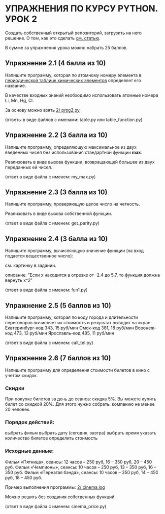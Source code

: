 # УПРАЖНЕНИЯ ПО КУРСУ PYTHON. УРОК 2

Создать собственный открытый репозиторий, загрузить на него решение. О том, как это сделать [см. статью](https://pycode.ru/git/).

В сумме за упражнения урока можно набрать 25 баллов.

## Упражнение 2.1 (4 балла из 10)

Напишите программу, которая по атомному номеру элемента в [периодической таблице химических элементов](https://ru.wikipedia.org/wiki/%D0%9F%D0%B5%D1%80%D0%B8%D0%BE%D0%B4%D0%B8%D1%87%D0%B5%D1%81%D0%BA%D0%B0%D1%8F_%D1%81%D0%B8%D1%81%D1%82%D0%B5%D0%BC%D0%B0_%D1%85%D0%B8%D0%BC%D0%B8%D1%87%D0%B5%D1%81%D0%BA%D0%B8%D1%85_%D1%8D%D0%BB%D0%B5%D0%BC%D0%B5%D0%BD%D1%82%D0%BE%D0%B2) определяет его название.

В качестве входных знаний необходимо использовать атомные номера Li, Mn, Hg, Cl. 

За основу можно взять [2/ prog2.py](https://github.com/dm-fedorov/python3_intro/blob/master/lesson_2/prog2.py)

(ответы в виде файлов с именами: table.py или table_function.py)

## Упражнение 2.2 (3 балла из 10)

Напишите программу, определяющую максимальное из двух введенных чисел без использования стандартной функции **max**.

Реализовать в виде вызова функции, возвращающей большее из двух переданных ей чисел.

(ответ в виде файла с именем: my_max.py)

## Упражнение 2.3 (3 балла из 10)

Напишите программу, проверяющую целое число на четность. 

Реализовать в виде вызова собственной функции. 

(ответ в виде файла с именем: get_parity.py)

## Упражнение 2.4 (3 балла из 10)

Напишите программу, вычисляющую значение функции (на вход подается вещественное число):

см. картинку в задании.

описание:
"Если x находится в отрезке от -2.4 до 5.7, то функция должна вернуть x^2"

(ответ в виде файла с именем: fun1.py)

## Упражнение 2.5 (5 баллов из 10)

Напишите программу, которая по коду города и длительности переговоров вычисляет их стоимость и результат выводит на экран: 
Екатеринбург-код 343, 15 руб/мин
Омск-код 381, 18 руб/мин
Воронеж-код 473, 13 руб/мин
Ярославль-код 485, 11 руб/мин


(ответ в виде файла с именем: call_tel.py)

## Упражнение 2.6 (7 баллов из 10)

Напишите программу для определения стоимости билетов в кино с учетом скидок.

### Скидки
При покупке билетов за день до сеанса: скидка 5%.
Вы можете купить билет со скидкой 20%. Для этого нужно собрать. компанию не менее 20 человек.

### Порядок действий:
выбрать фильм
выбрать дату (сегодня, завтра)
выбрать время
указать количество билетов
определить стоимость

### Исходные данные:
Фильм «Пятница», 
сеансы: 12 часов – 250 руб, 16 – 350 руб, 20 – 450 руб. 
Фильм «Чемпионы», 
сеансы: 10 часов – 250 руб, 13 – 350 руб, 16 – 350 руб. 
Фильм «Пернатая банда», 
сеансы: 10 часов – 350 руб, 14 – 450 руб, 18 – 450 руб. 


Пример выполнения программы: [2/ cinema.log](https://github.com/dm-fedorov/python3_intro/blob/master/lesson_2/cinema.log)


Можно решить без создания собственных функций.


(ответ в виде файла с именем: cinema_price.py)
